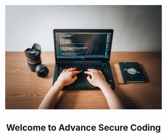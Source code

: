 <img src="Securecoding.jpg" alt="Flowers in hacktoberfest">

<h1 align="center"> Welcome to Advance Secure Coding </h1>
